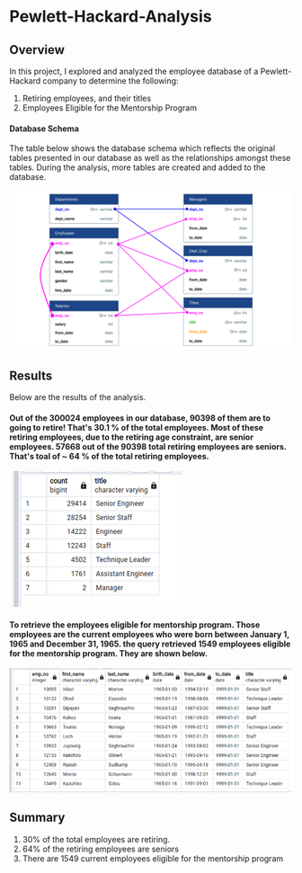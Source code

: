# Pewlett-Hackard-Analysis

## Overview
In this project, I explored and analyzed the employee database of a Pewlett-Hackard company to determine the following:
<ol>
<li>  Retiring employees, and their titles </li>
<li> Employees Eligible for the Mentorship Program </li>
</ol>

#### Database Schema

The table below shows the database schema which reflects the original tables presented in our database as well as the relationships amongst these tables. During the analysis, more tables are created and added to the database.

![alt text](ERD.PNG)

## Results

Below are the results of the analysis.

####  Out of the 300024 employees in our database, 90398 of them are to going to retire! That's 30.1 % of the total employees. Most of these retiring employees, due to  the retiring age constraint, are senior employees. 57668 out of the 90398 total retiring employees are seniors. That's toal of ~ 64 % of the total retiring employees.

![alt text](Retiting_Titles.png)


####   To retrieve the employees eligible for mentorship program. Those employees are the **current employees who were born between January 1, 1965 and December 31, 1965.** the query retrieved 1549 employees eligible for the mentorship program. They are shown below.

![alt text](Mentor_Eligibilty.png)


## Summary
<ol>
<li> 30% of the total employees are retiring.
<li> 64% of the retiring employees are seniors
<li> There are 1549 current employees eligible for the mentorship program
